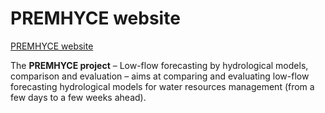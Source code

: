 # PREMHYCE website

[PREMHYCE website](https://francoistilmant.github.io/PREMHYCE/)

The **PREMHYCE project** – Low-flow forecasting by hydrological models, comparison and evaluation – aims at comparing and evaluating low-flow forecasting hydrological models for water resources management (from a few days to a few weeks ahead). 
